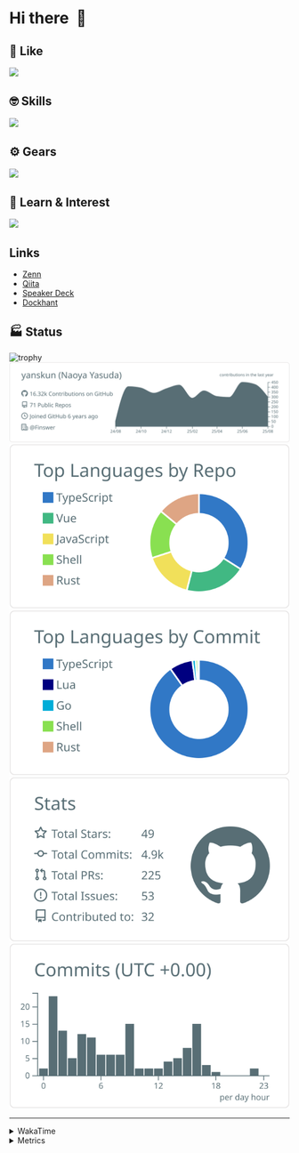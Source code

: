 # Hi there&nbsp; :wave:

## 💌 Like
<img src="https://go-skill-icons.vercel.app/api/icons?i=github" />

## 🤓 Skills
<img src="https://go-skill-icons.vercel.app/api/icons?i=js,ts,vue,nuxtjs,react,nextjs,go,lua,git" />

## ⚙️ Gears
<img src="https://go-skill-icons.vercel.app/api/icons?i=neovim,vscode,githubcopilot,alacritty,tmux" />

## 📖 Learn & Interest
<img src="https://go-skill-icons.vercel.app/api/icons?i=rust,deno,css,zig,playwright,githubactions,storybook,netlify,eslint" />

## Links
- [Zenn](https://zenn.dev/yanskun)
- [Qiita](https://qiita.com/yanskun)
- [Speaker Deck](https://speakerdeck.com/yanskun)
- [Dockhant](https://www.dockhunt.com/users/yanskun)

<!-- https://github.com/ryo-ma/github-profile-trophy -->

## 🏭 Status

<img src="https://github-profile-trophy.vercel.app/?username=yanskun&theme=onedark&row=1" alt="trophy">

<!-- https://github.com/vn7n24fzkq/github-profile-summary-cards -->
<picture>
  <source media="(prefers-color-scheme: dark)" srcset="https://raw.githubusercontent.com/yanskun/yanskun/master/profile-summary-card-output/nord_dark/0-profile-details.svg">
 <img src="https://raw.githubusercontent.com/yanskun/yanskun/master/profile-summary-card-output/default/0-profile-details.svg">
</picture>
<br>
<picture>
  <source media="(prefers-color-scheme: dark)" srcset="https://raw.githubusercontent.com/yanskun/yanskun/master/profile-summary-card-output/nord_dark/1-repos-per-language.svg">
 <img src="https://raw.githubusercontent.com/yanskun/yanskun/master/profile-summary-card-output/default/1-repos-per-language.svg">
</picture>
<picture>
  <source media="(prefers-color-scheme: dark)" srcset="https://raw.githubusercontent.com/yanskun/yanskun/master/profile-summary-card-output/nord_dark/2-most-commit-language.svg">
 <img src="https://raw.githubusercontent.com/yanskun/yanskun/master/profile-summary-card-output/default/2-most-commit-language.svg">
</picture>
<br>
<picture>
  <source media="(prefers-color-scheme: dark)" srcset="https://raw.githubusercontent.com/yanskun/yanskun/master/profile-summary-card-output/nord_dark/3-stats.svg">
 <img src="https://raw.githubusercontent.com/yanskun/yanskun/master/profile-summary-card-output/default/3-stats.svg">
</picture>
<picture>
  <source media="(prefers-color-scheme: dark)" srcset="https://raw.githubusercontent.com/yanskun/yanskun/master/profile-summary-card-output/nord_dark/4-productive-time.svg">
 <img src="https://raw.githubusercontent.com/yanskun/yanskun/master/profile-summary-card-output/default/4-productive-time.svg">
</picture>

---

<details>
  <summary>WakaTime</summary>
<!--START_SECTION:waka-->
![Code Time](http://img.shields.io/badge/Code%20Time-2%2C571%20hrs%2033%20mins-blue)

**🐱 My GitHub Data** 

> 📦 155.4 kB Used in GitHub's Storage 
 > 
> 🏆 2,943 Contributions in the Year 2025
 > 
> 💼 Opted to Hire
 > 
> 📜 132 Public Repositories 
 > 
> 🔑 6 Private Repositories 
 > 
**I'm an Early 🐤** 

```text
🌞 Morning                31376 commits       ████░░░░░░░░░░░░░░░░░░░░░   16.27 % 
🌆 Daytime                118848 commits      ███████████████░░░░░░░░░░   61.61 % 
🌃 Evening                38854 commits       █████░░░░░░░░░░░░░░░░░░░░   20.14 % 
🌙 Night                  3812 commits        ░░░░░░░░░░░░░░░░░░░░░░░░░   01.98 % 
```
📅 **I'm Most Productive on Tuesday** 

```text
Monday                   30611 commits       ████░░░░░░░░░░░░░░░░░░░░░   15.87 % 
Tuesday                  42896 commits       ██████░░░░░░░░░░░░░░░░░░░   22.24 % 
Wednesday                40729 commits       █████░░░░░░░░░░░░░░░░░░░░   21.12 % 
Thursday                 36872 commits       █████░░░░░░░░░░░░░░░░░░░░   19.12 % 
Friday                   35290 commits       █████░░░░░░░░░░░░░░░░░░░░   18.30 % 
Saturday                 2208 commits        ░░░░░░░░░░░░░░░░░░░░░░░░░   01.14 % 
Sunday                   4284 commits        █░░░░░░░░░░░░░░░░░░░░░░░░   02.22 % 
```


📊 **This Week I Spent My Time On** 

```text
🕑︎ Time Zone: Asia/Tokyo

💬 Programming Languages: 
TypeScript               32 hrs 51 mins      █████████████████████░░░░   83.24 % 
Go                       2 hrs 15 mins       █░░░░░░░░░░░░░░░░░░░░░░░░   05.71 % 
Other                    1 hr 54 mins        █░░░░░░░░░░░░░░░░░░░░░░░░   04.85 % 
SQL                      40 mins             ░░░░░░░░░░░░░░░░░░░░░░░░░   01.73 % 
Protocol Buffer          38 mins             ░░░░░░░░░░░░░░░░░░░░░░░░░   01.61 % 

🔥 Editors: 
Neovim                   37 hrs 52 mins      ████████████████████████░   95.94 % 
VS Code                  1 hr 36 mins        █░░░░░░░░░░░░░░░░░░░░░░░░   04.06 % 

💻 Operating System: 
Mac                      39 hrs 28 mins      █████████████████████████   100.00 % 
```


 Last Updated on 25/08/2025 05:32:26 UTC
<!--END_SECTION:waka-->
</details>

<details>
  <summary>Metrics</summary>
  <img src="https://github.com/yanskun/yanskun/blob/main/github-metrics.svg" alt="Metrics">
</details>
